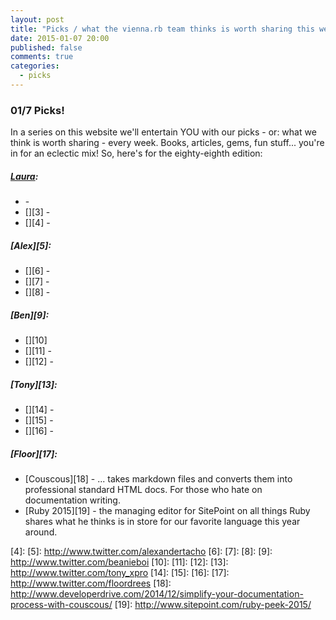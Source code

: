 ```yaml
---
layout: post
title: "Picks / what the vienna.rb team thinks is worth sharing this week"
date: 2015-01-07 20:00
published: false
comments: true
categories:
  - picks
---
```


### 01/7 Picks!

In a series on this website we'll entertain YOU with our picks - or: what we think is worth sharing - every week.
Books, articles, gems, fun stuff... you're in for an eclectic mix! So, here's for the eighty-eighth edition:

##### [Laura][1]:
  - [][2] -
  - [][3] -
  - [][4] -

##### [Alex][5]:
  - [][6] -
  - [][7] -
  - [][8] -

##### [Ben][9]:
  - [][10]
  - [][11] -
  - [][12] -

##### [Tony][13]:
  - [][14] -
  - [][15] -
  - [][16] -

##### [Floor][17]:
  - [Couscous][18] - ... takes markdown files and converts them into professional standard HTML docs. For those who hate on documentation writing.
  - [Ruby 2015][19] - the managing editor for SitePoint on all things Ruby shares what he thinks is in store for our favorite language this year around. 

[1]: http://www.twitter.com/alicetragedy
[2]:
[3]:
[4]:
[5]: http://www.twitter.com/alexandertacho
[6]:
[7]:
[8]:
[9]: http://www.twitter.com/beanieboi
[10]:
[11]:
[12]:
[13]: http://www.twitter.com/tony_xpro
[14]:
[15]:
[16]:
[17]: http://www.twitter.com/floordrees
[18]: http://www.developerdrive.com/2014/12/simplify-your-documentation-process-with-couscous/
[19]: http://www.sitepoint.com/ruby-peek-2015/
